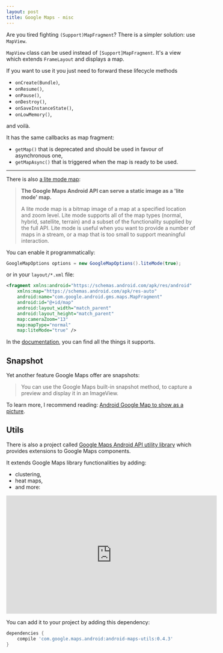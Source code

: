 ```yaml
---
layout: post
title: Google Maps - misc
---
```


Are you tired fighting `(Support)MapFragment`? There is a simpler solution: use `MapView`.

`MapView` class can be used instead of `[Support]MapFragment`. It's a view which extends `FrameLayout` and displays a map.

If you want to use it you just need to forward these lifecycle methods

* `onCreate(Bundle)`,
* `onResume()`,
* `onPause()`,
* `onDestroy()`,
* `onSaveInstanceState()`,
* `onLowMemory()`,

and voilà.

It has the same callbacks as map fragment:

* `getMap()` that is deprecated and should be used in favour of asynchronous one,
* `getMapAsync()` that is triggered when the map is ready to be used.

---

There is also [a lite mode map](https://developers.google.com/maps/documentation/android/lite):

> **The Google Maps Android API can serve a static image as a 'lite mode' map.**
>
> A lite mode map is a bitmap image of a map at a specified location and zoom level. Lite mode supports all of the map types (normal, hybrid, satellite, terrain) and a subset of the functionality supplied by the full API. Lite mode is useful when you want to provide a number of maps in a stream, or a map that is too small to support meaningful interaction.

You can enable it programmatically:


```java
GoogleMapOptions options = new GoogleMapOptions().liteMode(true);
```

or in your `layout/*.xml` file:

```xml
<fragment xmlns:android="https://schemas.android.com/apk/res/android"
    xmlns:map="https://schemas.android.com/apk/res-auto"
    android:name="com.google.android.gms.maps.MapFragment"
    android:id="@+id/map"
    android:layout_width="match_parent"
    android:layout_height="match_parent"
    map:cameraZoom="13"
    map:mapType="normal"
    map:liteMode="true" />
```

In the [documentation](https://developers.google.com/maps/documentation/android/lite#supported_api_features), you can find all the things it supports.

## Snapshot

Yet another feature Google Maps offer are snapshots:

> You can use the Google Maps built-in snapshot method, to capture a preview and display it in an ImageView.

To learn more, I recommend reading: [Android Google Map to show as a picture](https://stackoverflow.com/questions/26946503/android-google-map-to-show-as-picture).

## Utils

There is also a project called [Google Maps Android API utility library](https://github.com/googlemaps/android-maps-utils) which provides extensions to Google Maps components.

It extends Google Maps library functionalities by adding:
- clustering,
- heat maps,
- and more:

<iframe width="560" height="315" src="https://www.youtube.com/embed/nb2X9IjjZpM" frameborder="0" allowfullscreen></iframe>

You can add it to your project by adding this dependency:

```groovy
dependencies {
    compile 'com.google.maps.android:android-maps-utils:0.4.3'
}
```

